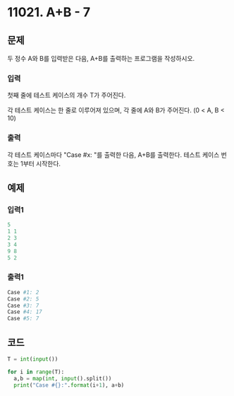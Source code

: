 # 11021. A+B - 7



## 문제

두 정수 A와 B를 입력받은 다음, A+B를 출력하는 프로그램을 작성하시오.

### 입력

첫째 줄에 테스트 케이스의 개수 T가 주어진다.

각 테스트 케이스는 한 줄로 이루어져 있으며, 각 줄에 A와 B가 주어진다. (0 < A, B < 10)

### 출력

각 테스트 케이스마다 "Case #x: "를 출력한 다음, A+B를 출력한다. 테스트 케이스 번호는 1부터 시작한다.



## 예제

### 입력1

```python
5
1 1
2 3
3 4
9 8
5 2
```

### 출력1

```python
Case #1: 2
Case #2: 5
Case #3: 7
Case #4: 17
Case #5: 7
```





## 코드

```python
T = int(input())

for i in range(T):
  a,b = map(int, input().split())
  print("Case #{}:".format(i+1), a+b)
```













